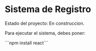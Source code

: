 <h1>Sistema de Registro</h1>

Estado del proyecto: En construccion.

Para ejecutar el sistema, debes poner:

´´´npm install react´´´

